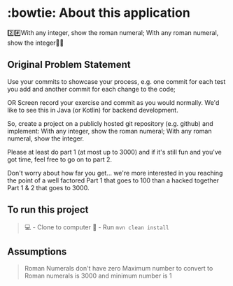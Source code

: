 #  :bowtie: About this application #
:two::hash:With any integer, show the roman numeral;  With any roman numeral, show the integer:1234::x:

##  Original Problem Statement ##
Use your commits to showcase your process, e.g. one commit for each test you add and another commit for each change to the code;

OR Screen record your exercise and commit as you would normally.
We'd like to see this in Java (or Kotlin) for backend development.


So, create a project on a publicly hosted git repository (e.g. github) and implement:
With any integer, show the roman numeral;
With any roman numeral, show the integer.

Please at least do part 1 (at most up to 3000) and if it's still fun and you've got time, feel free to go on to part 2.

Don't worry about how far you get... we're more interested in you reaching the point of a well factored Part 1 that goes to 100 than a hacked together Part 1 & 2 that goes to 3000.

##  To run this project ##
> :computer: -  Clone to computer
> 🧹 -  Run `mvn clean install`

##  Assumptions ##
> Roman Numerals don't have zero
> Maximum number to convert to Roman numerals is 3000 and minimum number is 1